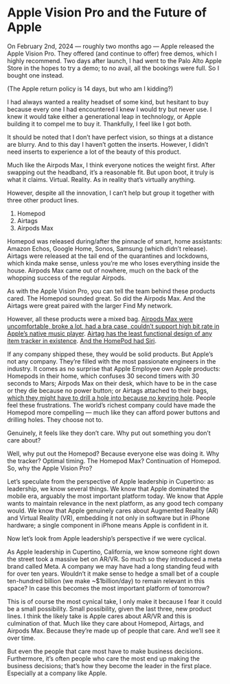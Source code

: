 # Apple Vision Pro and the Future of Apple

On February 2nd, 2024 — roughly two months ago — Apple released the Apple Vision Pro. They offered (and continue to offer) free demos, which I highly recommend. Two days after launch, I had went to the Palo Alto Apple Store in the hopes to try a demo; to no avail, all the bookings were full. So I bought one instead.

(The Apple return policy is 14 days, but who am I kidding?)

I had always wanted a reality headset of some kind, but hesitant to buy because every one I had encountered I knew I would try but never use. I knew it would take either a generational leap in technology, or Apple building it to compel me to buy it. Thankfully, I feel like I got both.

It should be noted that I don’t have perfect vision, so things at a distance are blurry. And to this day I haven’t gotten the inserts. However, I didn’t need inserts to experience a lot of the beauty of this product.

Much like the Airpods Max, I think everyone notices the weight first. After swapping out the headband, it’s a reasonable fit. But upon boot, it truly is what it claims. Virtual. Reality. As in reality that’s virtually anything.




<TODO WHY IS IT GREAT>





However, despite all the innovation, I can’t help but group it together with three other product lines.

1. Homepod
2. Airtags
3. Airpods Max

Homepod was released during/after the pinnacle of smart, home assistants: Amazon Echos, Google Home, Sonos, Samsung (which didn’t release). Airtags were released at the tail end of the quarantines and lockdowns, which kinda make sense, unless you’re me who loses everything inside the house. Airpods Max came out of nowhere, much on the back of the whopping success of the regular Airpods.

As with the Apple Vision Pro, you can tell the team behind these products cared. The Homepod sounded great. So did the Airpods Max. And the Airtags were great paired with the larger Find My network.

However, all these products were a mixed bag. [Airpods Max were uncomfortable, broke a lot, had a bra case, couldn’t support high bit rate in Apple’s native music player](https://www.theverge.com/22177494/apple-airpods-max-headphones-review-price-features). [Airtag has the least functional design of any item tracker in existence](https://www.theverge.com/2021/4/22/22396693/apple-airtag-location-tracker-hands-on-find-my-privacy-safety). [And the HomePod had Siri](https://www.theverge.com/2018/2/6/16976906/apple-homepod-review-smart-speaker).

If any company shipped these, they would be solid products. But Apple’s not any company. They’re filled with the most passionate engineers in the industry. It comes as no surprise that Apple Employee own Apple products: Homepods in their home, which confuses 30 second timers with 30 seconds to Mars; Airpods Max on their desk, which have to be in the case or they die because no power button; or Airtags attached to their bags, [which they might have to drill a hole into because no keyring hole](https://www.youtube.com/watch?v=hT6mwE6YMDw). People feel these frustrations. The world’s richest company could have made the Homepod more compelling — much like they can afford power buttons and drilling holes. They choose not to.

Genuinely, it feels like they don’t care. Why put out something you don’t care about?

Well, why put out the Homepod? Because everyone else was doing it. Why the tracker? Optimal timing. The Homepod Max? Continuation of Homepod. So, why the Apple Vision Pro?

Let’s speculate from the perspective of Apple leadership in Cupertino: as leadership, we know several things. We know that Apple dominated the mobile era, arguably the most important platform today. We know that Apple wants to maintain relevance in the next platform, as any good tech company would. We know that Apple genuinely cares about Augmented Reality (AR) and Virtual Reality (VR), embedding it not only in software but in iPhone hardware; a single component in iPhone means Apple is confident in it.

Now let’s look from Apple leadership’s perspective if we were cyclical.

As Apple leadership in Cupertino, California, we know someone right down the street took a massive bet on AR/VR. So much so they introduced a meta brand called Meta. A company we may have had a long standing feud with for over ten years. Wouldn’t it make sense to hedge a small bet of a couple ten-hundred billion (we make ~$1billion/day) to remain relevant in this space? In case this becomes the most important platform of tomorrow?

This is of course the most cynical take, I only make it because I fear it could be a small possibility. Small possibility, given the last three, new product lines. I think the likely take is Apple cares about AR/VR and this is culmination of that. Much like they care about Homepod, Airtags, and Airpods Max. Because they’re made up of people that care. And we’ll see it over time.

But even the people that care most have to make business decisions. Furthermore, it’s often people who care the most end up making the business decisions; that’s how they become the leader in the first place. Especially at a company like Apple.